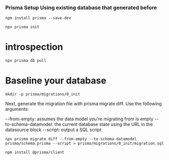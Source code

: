 ### Prisma Setup Using existing database that generated before

    npm install prisma --save-dev

    npx prisma init

# introspection

    npx prisma db pull

# Baseline your database

    mkdir -p prisma/migrations/0_init

Next, generate the migration file with prisma migrate diff. Use the following arguments:

--from-empty: assumes the data model you're migrating from is empty
--to-schema-datamodel: the current database state using the URL in the datasource block
--script: output a SQL script

    npx prisma migrate diff --from-empty --to-schema-datamodel prisma/schema.prisma --script > prisma/migrations/0_init/migration.sql

    npm install @prisma/client
